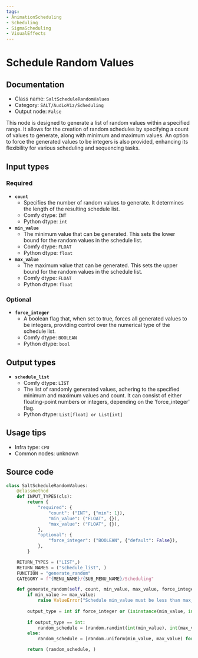 ```yaml
---
tags:
- AnimationScheduling
- Scheduling
- SigmaScheduling
- VisualEffects
---
```


# Schedule Random Values
## Documentation
- Class name: `SaltScheduleRandomValues`
- Category: `SALT/AudioViz/Scheduling`
- Output node: `False`

This node is designed to generate a list of random values within a specified range. It allows for the creation of random schedules by specifying a count of values to generate, along with minimum and maximum values. An option to force the generated values to be integers is also provided, enhancing its flexibility for various scheduling and sequencing tasks.
## Input types
### Required
- **`count`**
    - Specifies the number of random values to generate. It determines the length of the resulting schedule list.
    - Comfy dtype: `INT`
    - Python dtype: `int`
- **`min_value`**
    - The minimum value that can be generated. This sets the lower bound for the random values in the schedule list.
    - Comfy dtype: `FLOAT`
    - Python dtype: `float`
- **`max_value`**
    - The maximum value that can be generated. This sets the upper bound for the random values in the schedule list.
    - Comfy dtype: `FLOAT`
    - Python dtype: `float`
### Optional
- **`force_integer`**
    - A boolean flag that, when set to true, forces all generated values to be integers, providing control over the numerical type of the schedule list.
    - Comfy dtype: `BOOLEAN`
    - Python dtype: `bool`
## Output types
- **`schedule_list`**
    - Comfy dtype: `LIST`
    - The list of randomly generated values, adhering to the specified minimum and maximum values and count. It can consist of either floating-point numbers or integers, depending on the 'force_integer' flag.
    - Python dtype: `List[float] or List[int]`
## Usage tips
- Infra type: `CPU`
- Common nodes: unknown


## Source code
```python
class SaltScheduleRandomValues:
    @classmethod
    def INPUT_TYPES(cls):
        return {
            "required": {
                "count": ("INT", {"min": 1}),
                "min_value": ("FLOAT", {}),
                "max_value": ("FLOAT", {}),
            },
            "optional": {
                "force_integer": ("BOOLEAN", {"default": False}),
            },
        }

    RETURN_TYPES = ("LIST",)
    RETURN_NAMES = ("schedule_list", )
    FUNCTION = "generate_random"
    CATEGORY = f"{MENU_NAME}/{SUB_MENU_NAME}/Scheduling"

    def generate_random(self, count, min_value, max_value, force_integer=False):
        if min_value >= max_value:
            raise ValueError("Schedule min_value must be less than max_value.")
        
        output_type = int if force_integer or (isinstance(min_value, int) and isinstance(max_value, int)) else float
        
        if output_type == int:
            random_schedule = [random.randint(int(min_value), int(max_value)) for _ in range(count)]
        else:
            random_schedule = [random.uniform(min_value, max_value) for _ in range(count)]

        return (random_schedule, )

```
